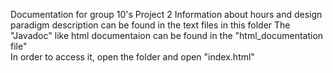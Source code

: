 Documentation for group 10's Project 2 
Information about hours and design paradigm description can be found in the text files in this folder 
The "Javadoc" like html documentaion can be found in the "html_documentation file"  
In order to access it, open the folder and open "index.html" 
